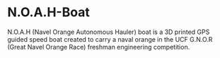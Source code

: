# N.O.A.H-Boat
N.O.A.H (Navel Orange Autonomous Hauler) boat is a 3D printed GPS guided speed boat created to carry a naval orange in the UCF G.N.O.R (Great Navel Orange Race) freshman engineering competition.
